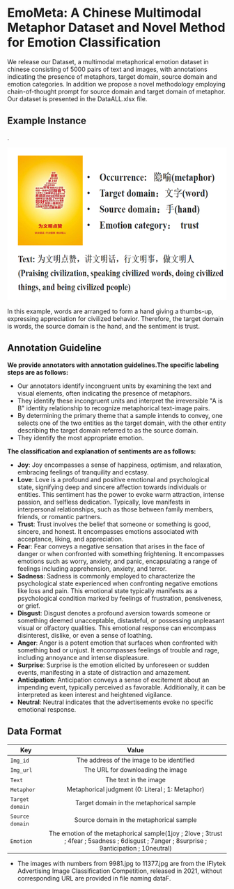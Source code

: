 # EmoMeta: A Chinese Multimodal Metaphor Dataset and Novel Method for Emotion Classification

We release our Dataset, a multimodal metaphorical emotion dataset in chinese consisting of 5000 pairs of text and images, with annotations indicating the presence of metaphors, target domain, source domain and emotion categories. In addition we propose a  novel methodology  employing chain-of-thought prompt for source domain and target domain of metaphor.
Our dataset is presented in the DataALL.xlsx file.

## Example Instance

.<div align='center'><img src='annot.png' width="600" height="350"></div>

In this example, words are arranged to form a hand giving a thumbs-up, expressing appreciation for civilized behavior. Therefore, the target domain is words, the source domain is the hand, and the sentiment is trust.

## Annotation Guideline
**We provide annotators with annotation guidelines.The specific labeling steps are as follows:**

* Our annotators identify incongruent units by examining the text and visual elements, often indicating the presence of metaphors. 
* They identify these incongruent units and interpret the irreversible "A is B" identity relationship to recognize metaphorical text-image pairs.
* By determining the primary theme that a sample intends to convey, one selects one of the two entities as the target domain, with the other entity describing the target domain referred to as the source domain.
* They identify the most appropriate emotion.
  
**The classification and explanation of sentiments are as follows:**

  
* **Joy**: Joy encompasses a sense of happiness, optimism, and relaxation, embracing feelings of tranquility and ecstasy.
* **Love**: Love is a profound and positive emotional and psychological state, signifying deep and sincere affection towards individuals or entities. This sentiment has the power to evoke warm attraction, intense passion, and selfless dedication. Typically, love manifests in interpersonal relationships, such as those between family members, friends, or romantic partners.
* **Trust**: Trust involves the belief that someone or something is good, sincere, and honest. It encompasses emotions associated with acceptance, liking, and appreciation.
* **Fea**r: Fear conveys a negative sensation that arises in the face of danger or when confronted with something frightening. It encompasses emotions such as worry, anxiety, and panic, encapsulating a range of feelings including apprehension, anxiety, and terror.
* **Sadness**: Sadness is commonly employed to characterize the psychological state experienced when confronting negative emotions like loss and pain. This emotional state typically manifests as a psychological condition marked by feelings of frustration, pensiveness, or grief.
* **Disgust**: Disgust denotes a profound aversion towards someone or something deemed unacceptable, distasteful, or possessing unpleasant visual or olfactory qualities. This emotional response can encompass disinterest, dislike, or even a sense of loathing.
* **Anger**: Anger is a potent emotion that surfaces when confronted with something bad or unjust. It encompasses feelings of trouble and rage, including annoyance and intense displeasure.
* **Surprise**: Surprise is the emotion elicited by unforeseen or sudden events, manifesting in a state of distraction and amazement. 
* **Anticipation**: Anticipation conveys a sense of excitement about an impending event, typically perceived as favorable. Additionally, it can be interpreted as keen interest and heightened vigilance.
* **Neutral**: Neutral indicates that the advertisements evoke no specific emotional response.
## Data Format


| Key                     |                                    Value                                    |
|-------------------------|:---------------------------------------------------------------------------:|
| `Img_id`            |                The address of the image to be identified                  |
| `Img_url`            |                The URL for downloading the image                  |
| `Text`     |                                          The  text in the image                              |
| `Metaphor`|           Metaphorical judgment (0: Literal ; 1: Metaphor)          |
| `Target domain`|           Target domain in the metaphorical sample         |
| `Source domain`|           Source domain in the metaphorical sample          |
| `Emotion`            |                      The emotion of the metaphorical sample(1joy ; 2love ; 3trust ; 4fear ; 5sadness ; 6disgust ; 7anger ; 8surprise ; 9anticipation ; 10neutral)                 |

* The images with numbers from 9981.jpg to 11377.jpg are from the IFlytek Advertising Image Classification Competition, released in 2021, without corresponding URL are provided in file naming dataF.












